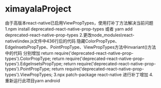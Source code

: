 # ximayalaProject
由于高版本react-native已启用ViewPropTypes，使用打补丁方法解决当前问题
1.npm install deprecated-react-native-prop-types 或者 yarn add deprecated-react-native-prop-types
2.更改node_modules\react-native\index.js文件中436行后的代码
    隐藏ColorPropType、EdgeInsetsPropType、PointPropType、ViewPropTypes方法中invariant()方法中的代码
    分别增加
    return require('deprecated-react-native-prop-types').ColorPropType;
    return require('deprecated-react-native-prop-types').EdgeInsetsPropType;
    return require('deprecated-react-native-prop-types').PointPropType;
    return require('deprecated-react-native-prop-types').ViewPropTypes;
3.npx patch-package react-native 进行补丁增加
4.重新运行此项目yarn android